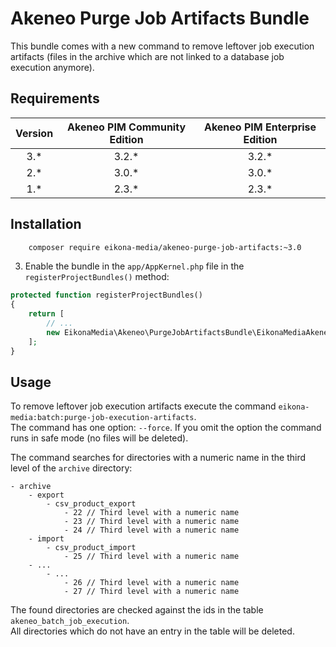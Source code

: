 # Akeneo Purge Job Artifacts Bundle

This bundle comes with a new command to remove leftover job execution artifacts
(files in the archive which are not linked to a database job execution anymore).

## Requirements

| Version | Akeneo PIM Community Edition | Akeneo PIM Enterprise Edition |
|:-------:|:----------------------------:|:-----------------------------:|
| 3.*     | 3.2.*                        | 3.2.*                         |
| 2.*     | 3.0.*                        | 3.0.*                         |
| 1.*     | 2.3.*                        | 2.3.*                         |

## Installation

```bash
    composer require eikona-media/akeneo-purge-job-artifacts:~3.0
```

3) Enable the bundle in the `app/AppKernel.php` file in the `registerProjectBundles()` method:
```php
protected function registerProjectBundles()
{
    return [
        // ...
        new EikonaMedia\Akeneo\PurgeJobArtifactsBundle\EikonaMediaAkeneoPurgeJobArtifactsBundle(),
    ];
}

```

## Usage

To remove leftover job execution artifacts execute the command `eikona-media:batch:purge-job-execution-artifacts`.  
The command has one option: `--force`. If you omit the option the command runs in safe mode (no files will be deleted).

The command searches for directories with a numeric name in the third level of the `archive` directory:

```
- archive
    - export
        - csv_product_export
            - 22 // Third level with a numeric name
            - 23 // Third level with a numeric name
            - 24 // Third level with a numeric name
    - import
        - csv_product_import
            - 25 // Third level with a numeric name
    - ...
        - ...
            - 26 // Third level with a numeric name
            - 27 // Third level with a numeric name
```

The found directories are checked against the ids in the table `akeneo_batch_job_execution`.  
All directories which do not have an entry in the table will be deleted.
 

